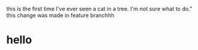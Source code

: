 this is the first time I've ever seen a cat in a tree. I'm not sure what to do."
this change was made in feature branchhh
# hello
